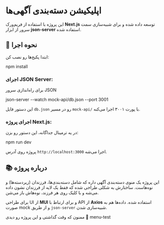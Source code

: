 # اپلیکیشن دسته‌بندی آگهی‌ها

این پروژه با استفاده از فریم‌ورک **Next.js** توسعه داده شده و برای شبیه‌سازی سمت سرور از ابزار **json-server** استفاده شده.

## 🚀 نحوه اجرا

ابتدا پکیج‌ها رو نصب کن:
 
npm install
 
### اجرای JSON Server:

برای راه‌اندازی سرور JSON  

 
json-server --watch mock-api/db.json --port 3001
 

این دستور فایل `db.json` رو در مسیر `mock-api/` با پورت ۳۰۰۱ اجرا می‌کنه.

### اجرای پروژه Next.js:

در یه ترمینال جداگانه، این دستور رو بزن:

 
npm run dev
 

پروژه روی آدرس `http://localhost:3000` اجرا می‌شه.

## 📚 درباره پروژه

این پروژه یک منوی دسته‌بندی آگهی داره که شامل دسته‌بندی‌ها، فرزندان (زیردسته‌ها) و نوه‌هاست. ساختارش به شکلی طراحی شده که فقط یک لایه از فرزندان نشون داده می‌شه و با کلیک روی هر فرزند، نوه‌هاش باز می‌شن.

برای طراحی UI از **MUI** و برای ارتباط با API از **Axios** استفاده شده. داده‌ها هم به صورت mock و از طریق `json-server` شبیه‌سازی شدن.



ممنون که وقت گذاشتی و این پروژه رو دیدی 🙏
 menu-test
